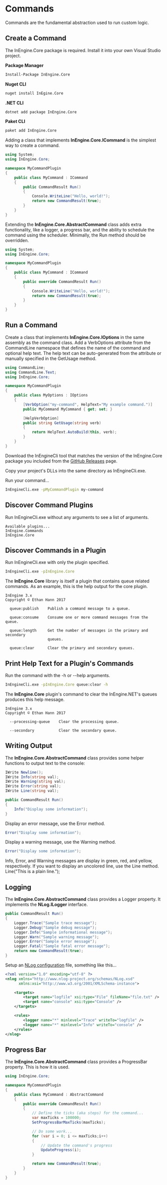 # Commands

Commands are the fundamental abstraction used to run custom logic.

## Create a Command

The InEngine.Core package is required. Install it into your own Visual Studio project.

**Package Manager**
```bash
Install-Package InEngine.Core
```

**Nuget CLI**
```bash
nuget install InEgine.Core
```

**.NET CLI**
```bash
dotnet add package InEngine.Core
```

**Paket CLI**
```bash
paket add InEngine.Core
```

Adding a class that implements **InEngine.Core.ICommand** is the simplest way to create a command.

```csharp
using System;
using InEngine.Core;

namespace MyCommandPlugin
{
    public class MyCommand : ICommand
    {
        public CommandResult Run()
        {
            Console.WriteLine("Hello, world!");
            return new CommandResult(true);
        }
    }
}
```

Extending the **InEngine.Core.AbstractCommand** class adds extra functionality, like a logger, a progress bar, and the ability to schedule the command using the scheduler.
Minimally, the Run method should be overridden.

```csharp
using System;
using InEngine.Core;

namespace MyCommandPlugin
{
    public class MyCommand : ICommand
    {
        public override CommandResult Run()
        {
            Console.WriteLine("Hello, world!");
            return new CommandResult(true);
        }
    }
}
```


## Run a Command

Create a class that implements **InEngine.Core.IOptions** in the same assembly as the command class.
Add a VerbOptions attribute from the CommandLine namespace that defines the name of the command and optional help text.
The help text can be auto-generated from the attribute or manually specified in the GetUsage method.  

```csharp
using CommandLine;
using CommandLine.Text;
using InEngine.Core;

namespace MyCommandPlugin
{
    public class MyOptions : IOptions
    {
        [VerbOption("my-command", HelpText="My example command.")]
        public MyCommand MyCommand { get; set; }

        [HelpVerbOption]
        public string GetUsage(string verb)
        {
            return HelpText.AutoBuild(this, verb);
        }
    }
}
```

Download the InEngineCli tool that matches the version of the InEngine.Core package you included from the [GitHub Releases](https://github.com/InEngine-NET/InEngine.NET/releases) page.

Copy your project's DLLs into the same directory as InEngineCli.exe.

Run your command...

```bash
InEngineCli.exe -pMyCommandPlugin my-command
```

## Discover Command Plugins

Run InEngineCli.exe without any arguments to see a list of arguments.

```text
Available plugins... 
InEngine.Commands
InEngine.Core
```

## Discover Commands in a Plugin

Run InEngineCli.exe with only the plugin specified.

```bash
InEngineCli.exe -pInEngine.Core
```

The **InEngine.Core** library is itself a plugin that contains queue related commands. 
As an example, this is the help output for the core plugin.

```text
InEngine 3.x
Copyright © Ethan Hann 2017

  queue:publish    Publish a command message to a queue.

  queue:consume    Consume one or more command messages from the queue.

  queue:length     Get the number of messages in the primary and secondary 
                   queues.

  queue:clear      Clear the primary and secondary queues.
```

## Print Help Text for a Plugin's Commands

Run the command with the -h or --help arguments.

```bash
InEngineCli.exe -pInEngine.Core queue:clear -h
```

The **InEngine.Core** plugin's command to clear the InEngine.NET's queues produces this help message. 

```text
InEngine 3.x
Copyright © Ethan Hann 2017

  --processing-queue    Clear the processing queue.

  --secondary           Clear the secondary queue.
```

## Writing Output

The **InEngine.Core.AbstractCommand** class provides some helper functions to output text to the console: 

```csharp
IWrite Newline();
IWrite Info(string val);
IWrite Warning(string val);
IWrite Error(string val);
IWrite Line(string val);
```

```csharp
public CommandResult Run()
{
    Info("Display some information");
}
```

Display an error message, use the Error method.

```csharp
Error("Display some information");
```

Display a warning message, use the Warning method.

```csharp
Error("Display some information");
```

Info, Error, and Warning messages are display in green, red, and yellow, respectively.
If you want to display an uncolored line, use the Line method. 
Line("This is a plain line.");

## Logging

The **InEngine.Core.AbstractCommand** class provides a Logger property. It implements the **NLog.ILogger** interface.

```csharp
public CommandResult Run()
{
    Logger.Trace("Sample trace message");
    Logger.Debug("Sample debug message");
    Logger.Info("Sample informational message");
    Logger.Warn("Sample warning message");
    Logger.Error("Sample error message");
    Logger.Fatal("Sample fatal error message");
    return new CommandResult(true);
}
```

Setup an [NLog configuration](https://github.com/NLog/NLog/wiki/Tutorial#configuration) file, something like this...

```xml
<?xml version="1.0" encoding="utf-8" ?>
<nlog xmlns="http://www.nlog-project.org/schemas/NLog.xsd"
      xmlns:xsi="http://www.w3.org/2001/XMLSchema-instance">

    <targets>
        <target name="logfile" xsi:type="File" fileName="file.txt" />
        <target name="console" xsi:type="Console" />
    </targets>

    <rules>
        <logger name="*" minlevel="Trace" writeTo="logfile" />
        <logger name="*" minlevel="Info" writeTo="console" />
    </rules>
</nlog>
```

## Progress Bar

The **InEngine.Core.AbstractCommand** class provides a ProgressBar property. This is how it is used.

```csharp
using InEngine.Core;

namespace MyCommandPlugin
{
    public class MyCommand : AbstractCommand
    {
        public override CommandResult Run()
        {
            // Define the ticks (aka steps) for the command...
            var maxTicks = 100000;
            SetProgressBarMaxTicks(maxTicks);

            // Do some work...
            for (var i = 0; i <= maxTicks;i++)
            {
                // Update the command's progress
                UpdateProgress(i);
            }

            return new CommandResult(true);
        }
    }
}
```
 
